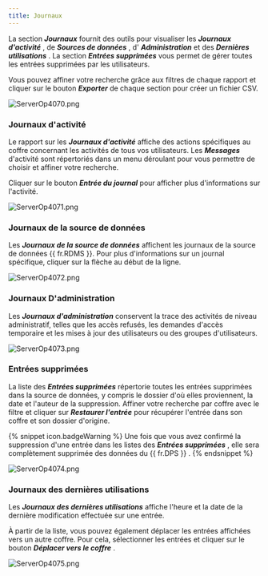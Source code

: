 ```yaml
---
title: Journaux
---
```

La section ***Journaux*** fournit des outils pour visualiser les ***Journaux d&apos;activité*** , de ***Sources de données*** , d&apos; ***Administration*** et des ***Dernières utilisations*** . La section ***Entrées supprimées*** vous permet de gérer toutes les entrées supprimées par les utilisateurs.  

Vous pouvez affiner votre recherche grâce aux filtres de chaque rapport et cliquer sur le bouton ***Exporter*** de chaque section pour créer un fichier CSV.  

![ServerOp4070.png](/img/fr/server/ServerOp4070.png) 

### Journaux d&apos;activité 
Le rapport sur les ***Journaux d&apos;activité*** affiche des actions spécifiques au coffre concernant les activités de tous vos utilisateurs. Les ***Messages*** d&apos;activité sont répertoriés dans un menu déroulant pour vous permettre de choisir et affiner votre recherche.  

Cliquer sur le bouton ***Entrée du journal*** pour afficher plus d&apos;informations sur l&apos;activité.  

![ServerOp4071.png](/img/fr/server/ServerOp4071.png)  

### Journaux de la source de données  

Les ***Journaux de la source de données*** affichent les journaux de la source de données {{ fr.RDMS }}. Pour plus d&apos;informations sur un journal spécifique, cliquer sur la flèche au début de la ligne.  

![ServerOp4072.png](/img/fr/server/ServerOp4072.png) 

### Journaux D&apos;administration 

Les ***Journaux d&apos;administration*** conservent la trace des activités de niveau administratif, telles que les accès refusés, les demandes d&apos;accès temporaire et les mises à jour des utilisateurs ou des groupes d&apos;utilisateurs.  

![ServerOp4073.png](/img/fr/server/ServerOp4073.png) 

### Entrées supprimées  

La liste des ***Entrées supprimées*** répertorie toutes les entrées supprimées dans la source de données, y compris le dossier d&apos;où elles proviennent, la date et l&apos;auteur de la suppression. Affiner votre recherche par coffre avec le filtre et cliquer sur ***Restaurer l&apos;entrée*** pour récupérer l&apos;entrée dans son coffre et son dossier d&apos;origine. 

{% snippet icon.badgeWarning %} 
Une fois que vous avez confirmé la suppression d&apos;une entrée dans les listes des ***Entrées supprimées*** , elle sera complètement supprimée des données du {{ fr.DPS }} . 
{% endsnippet %}
 
![ServerOp4074.png](/img/fr/server/ServerOp4074.png) 

### Journaux des dernières utilisations 

Les ***Journaux des dernières utilisations*** affiche l&apos;heure et la date de la dernière modification effectuée sur une entrée.  

À partir de la liste, vous pouvez également déplacer les entrées affichées vers un autre coffre. Pour cela, sélectionner les entrées et cliquer sur le bouton ***Déplacer vers le coffre*** .  

![ServerOp4075.png](/img/fr/server/ServerOp4075.png) 

